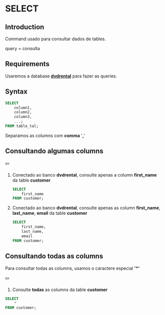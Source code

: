 # SELECT

## Introduction

Command usado para consultar dados de tables.

query = consulta

## Requirements

Usaremos a database [**dvdrental**](https://github.com/lGabrielDev/06.postgreSQL/blob/main/2.praticando/7.pg_restore.md/#pgadmin4) para fazer as queries.

## Syntax

```sql
SELECT
    column1,
    column2,
    column3,
    ...;
FROM table_tal;
```

Separamos as columns com **comma** '**,**'
## Consultando algumas columns


:pencil2:
1. Conectado ao banco **dvdrental**, consulte apenas a column **first_name** da table **customer**

    ```sql
    SELECT
        first_name
    FROM customer;
    ```


2. Conectado ao banco **dvdrental**, consulte apenas as column **first_name**,  **last_name**, **email** da table **customer**

    ```sql
    SELECT
        first_name,
        last_name,
        email
    FROM customer;
    ```




## Consultando todas as columns
Para consultar todas as columns, usamos o caractere especial **'*'**

:pencil2:
1. Consulte **todas** as columns da table **customer**


```sql
SELECT
    *
FROM customer;
```